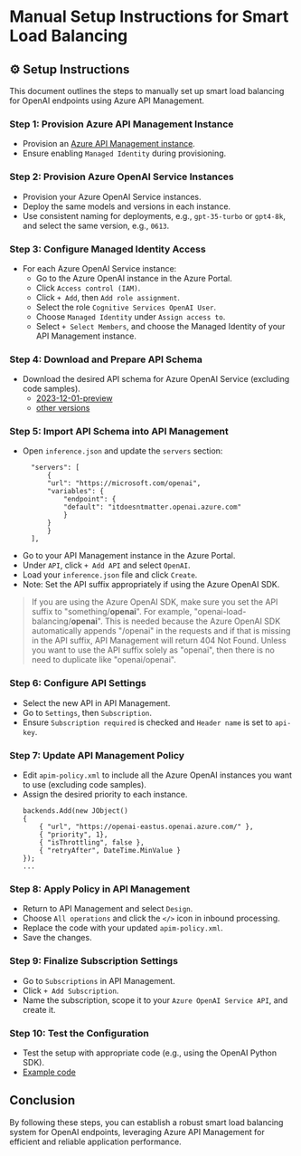 # Manual Setup Instructions for Smart Load Balancing

## :gear: Setup Instructions

This document outlines the steps to manually set up smart load balancing for OpenAI endpoints using Azure API Management.

### Step 1: Provision Azure API Management Instance
- Provision an [Azure API Management instance](https://learn.microsoft.com/en-us/azure/api-management/get-started-create-service-instance).
- Ensure enabling `Managed Identity` during provisioning.

### Step 2: Provision Azure OpenAI Service Instances
- Provision your Azure OpenAI Service instances.
- Deploy the same models and versions in each instance.
- Use consistent naming for deployments, e.g., `gpt-35-turbo` or `gpt4-8k`, and select the same version, e.g., `0613`.

### Step 3: Configure Managed Identity Access
- For each Azure OpenAI Service instance:
  - Go to the Azure OpenAI instance in the Azure Portal.
  - Click `Access control (IAM)`.
  - Click `+ Add`, then `Add role assignment`.
  - Select the role `Cognitive Services OpenAI User`.
  - Choose `Managed Identity` under `Assign access to`.
  - Select `+ Select Members`, and choose the Managed Identity of your API Management instance.

### Step 4: Download and Prepare API Schema
- Download the desired API schema for Azure OpenAI Service (excluding code samples).
    - [2023-12-01-preview](https://raw.githubusercontent.com/Azure/azure-rest-api-specs/main/specification/cognitiveservices/data-plane/AzureOpenAI/inference/preview/2023-12-01-preview/inference.json)
    - [other versions](https://github.com/Azure/azure-rest-api-specs/tree/main/specification/cognitiveservices/data-plane/AzureOpenAI/inference/preview)

### Step 5: Import API Schema into API Management
- Open `inference.json` and update the `servers` section:
  ```
    "servers": [
        {
        "url": "https://microsoft.com/openai",
        "variables": {
            "endpoint": {
            "default": "itdoesntmatter.openai.azure.com"
            }
        }
        }
    ],
    ```
- Go to your API Management instance in the Azure Portal.
- Under `API`, click `+ Add API` and select `OpenAI`.
- Load your `inference.json` file and click `Create`.
- Note: Set the API suffix appropriately if using the Azure OpenAI SDK.

> If you are using the Azure OpenAI SDK, make sure you set the API suffix to "something/**openai**". For example, "openai-load-balancing/**openai**". This is needed because the Azure OpenAI SDK automatically appends "/openai" in the requests and if that is missing in the API suffix, API Management will return 404 Not Found. Unless you want to use the API suffix solely as "openai", then there is no need to duplicate like "openai/openai".

### Step 6: Configure API Settings
- Select the new API in API Management.
- Go to `Settings`, then `Subscription`.
- Ensure `Subscription required` is checked and `Header name` is set to `api-key`.

### Step 7: Update API Management Policy
- Edit `apim-policy.xml` to include all the Azure OpenAI instances you want to use (excluding code samples).
- Assign the desired priority to each instance.
    ```
    backends.Add(new JObject()
    {
        { "url", "https://openai-eastus.openai.azure.com/" },
        { "priority", 1},
        { "isThrottling", false }, 
        { "retryAfter", DateTime.MinValue } 
    });
    ...
    ```

### Step 8: Apply Policy in API Management
- Return to API Management and select `Design`.
- Choose `All operations` and click the `</>` icon in inbound processing.
- Replace the code with your updated `apim-policy.xml`.
- Save the changes.

### Step 9: Finalize Subscription Settings
- Go to `Subscriptions` in API Management.
- Click `+ Add Subscription`.
- Name the subscription, scope it to your `Azure OpenAI Service API`, and create it.

### Step 10: Test the Configuration
- Test the setup with appropriate code (e.g., using the OpenAI Python SDK).
- [Example code](/docs/sample-code.md)

## Conclusion

By following these steps, you can establish a robust smart load balancing system for OpenAI endpoints, leveraging Azure API Management for efficient and reliable application performance.

